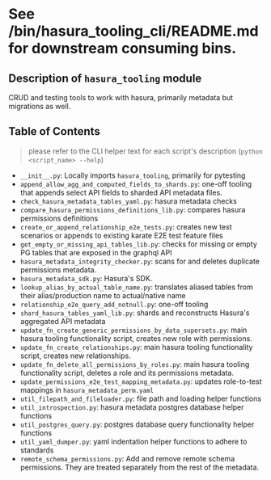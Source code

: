# See /bin/hasura_tooling_cli/README.md for downstream consuming bins.

## Description of `hasura_tooling` module

CRUD and testing tools to work with hasura, primarily metadata but migrations as
well.

## Table of Contents

> please refer to the CLI helper text for each script's description
>  (`python <script_name> --help`)

- `__init__.py`: Locally imports `hasura_tooling`, primarily for pytesting
- `append_allow_agg_and_computed_fields_to_shards.py`: one-off tooling that 
appends select API fields to sharded API metadata files.
- `check_hasura_metadata_tables_yaml.py`: hasura metadata checks
- `compare_hasura_permissions_definitions_lib.py`: compares hasura permissions
  definitions
- `create_or_append_relationship_e2e_tests.py`: creates new test scenarios or
  appends to existing karate E2E test feature files
- `get_empty_or_missing_api_tables_lib.py`: checks for missing or empty PG tables
  that are exposed in the graphql API
- `hasura_metadata_integrity_checker.py`: scans for and deletes duplicate
  permissions metadata.
- `hasura_metadata_sdk.py`: Hasura's SDK.
- `lookup_alias_by_actual_table_name.py`: translates aliased tables from their
  alias/production name to actual/native name
- `relationship_e2e_query_add_notnull.py`: one-off tooling
- `shard_hasura_tables_yaml_lib.py`: shards and reconstructs Hasura's aggregated API metadata
- `update_fn_create_generic_permissions_by_data_supersets.py`: main hasura
  tooling functionality script, creates new role with permissions.  
- `update_fn_create_relationships.py`: main hasura tooling functionality script,
creates new relationships.
- `update_fn_delete_all_permissions_by_roles.py`: main hasura tooling
  functionality script, deletes a role and its permissions metadata.
- `update_permissions_e2e_test_mapping_metadata.py`: updates role-to-test
  mappings in `hasura_metadata_perm.yaml`
- `util_filepath_and_fileloader.py`: file path and loading helper functions
- `util_introspection.py`: hasura metadata postgres database helper functions
- `util_postgres_query.py`: postgres database query functionality helper
  functions
- `util_yaml_dumper.py`: yaml indentation helper functions to adhere to 
  standards
- `remote_schema_permissions.py`: Add and remove remote schema permissions. 
They are treated separately from the rest of the metadata.

